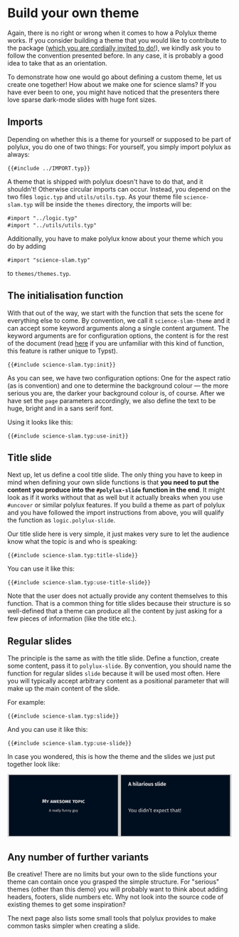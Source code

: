 # Build your own theme

Again, there is no right or wrong when it comes to how a Polylux theme works.
If you consider building a theme that you would like to contribute to the
package ([which you are cordially invited to do!](https://github.com/andreasKroepelin/polylux/pulls)),
we kindly ask you to follow the convention presented before.
In any case, it is probably a good idea to take that as an orientation.

To demonstrate how one would go about defining a custom theme, let us create one
together!
How about we make one for science slams?
If you have ever been to one, you might have noticed that the presenters there
love sparse dark-mode slides with huge font sizes.

## Imports
Depending on whether this is a theme for yourself or supposed to be part of
polylux, you do one of two things:
For yourself, you simply import polylux as always:
```typ
{{#include ../IMPORT.typ}}
```

A theme that is shipped with polylux doesn't have to do that, and it shouldn't!
Otherwise circular imports can occur.
Instead, you depend on the two files `logic.typ` and `utils/utils.typ`.
As your theme file `science-slam.typ` will be inside the `themes` directory, the
imports will be:
```typ
#import "../logic.typ"
#import "../utils/utils.typ"
```
Additionally, you have to make polylux know about your theme which you do by
adding
```typ
#import "science-slam.typ"
```
to `themes/themes.typ`.

## The initialisation function

With that out of the way, we start with the function that sets the scene for
everything else to come.
By convention, we call it `science-slam-theme` and it can accept some keyword
arguments along a single content argument.
The keyword arguments are for configuration options, the content is for the rest
of the document (read [here](https://typst.app/docs/tutorial/making-a-template/)
if you are unfamiliar with this kind of function, this feature is rather unique
to Typst).
```typ
{{#include science-slam.typ:init}}
```
As you can see, we have two configuration options:
One for the aspect ratio (as is convention) and one to determine the background
colour — the more serious you are, the darker your background colour is, of course.
After we have set the `page` parameters accordingly, we also define the text to
be huge, bright and in a sans serif font.

Using it looks like this:
```typ
{{#include science-slam.typ:use-init}}
```

## Title slide
Next up, let us define a cool title slide.
The only thing you have to keep in mind when defining your own slide functions
is that **you need to put the content you produce into the `#polylux-slide`
function in the end**.
It might look as if it works without that as well but it actually breaks when you
use `#uncover` or similar polylux features.
If you build a theme as part of polylux and you have followed the import
instructions from above, you will qualify the function as `logic.polylux-slide`.

Our title slide here is very simple, it just makes very sure to let the audience
know what the topic is and who is speaking:
```typ
{{#include science-slam.typ:title-slide}}
```
You can use it like this:
```typ
{{#include science-slam.typ:use-title-slide}}
```

Note that the user does not actually provide any content themselves to this function.
That is a common thing for title slides because their structure is so well-defined
that a theme can produce all the content by just asking for a few pieces of
information (like the title etc.).

## Regular slides
The principle is the same as with the title slide.
Define a function, create some content, pass it to `polylux-slide`.
By convention, you should name the function for regular slides `slide` because
it will be used most often.
Here you will typically accept arbitrary content as a positional parameter that
will make up the main content of the slide.

For example:
```typ
{{#include science-slam.typ:slide}}
```
And you can use it like this:
```typ
{{#include science-slam.typ:use-slide}}
```

In case you wondered, this is how the theme and the slides we just put together
look like:

![science-slam](science-slam.png)

## Any number of further variants
Be creative!
There are no limits but your own to the slide functions your theme can contain
once you grasped the simple structure.
For "serious" themes (other than this demo) you will probably want to think
about adding headers, footers, slide numbers etc.
Why not look into the source code of existing themes to get some inspiration?

The next page also lists some small tools that polylux provides to make common
tasks simpler when creating a slide.
